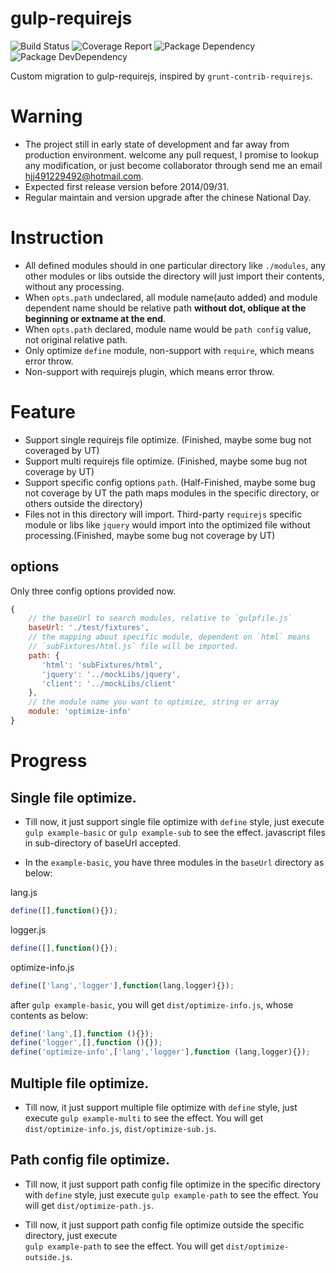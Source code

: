 gulp-requirejs
==============
![Build Status](https://img.shields.io/travis/bornkiller/gulp-requirejs/master.svg?style=flat)
![Coverage Report](http://img.shields.io/coveralls/bornkiller/gulp-requirejs.svg?style=flat)
![Package Dependency](https://david-dm.org/bornkiller/gulp-requirejs.svg?style=flat)
![Package DevDependency](https://david-dm.org/bornkiller/gulp-requirejs/dev-status.svg?style=flat)

Custom migration to gulp-requirejs, inspired by `grunt-contrib-requirejs`. 

# Warning
+ The project still in early state of development and far away from production environment.
  welcome any pull request, I promise to lookup any modification, or just become collaborator through
  send me an email hjj491229492@hotmail.com.
+ Expected first release version before 2014/09/31.
+ Regular maintain and version upgrade after the chinese National Day. 

# Instruction
+ All defined modules should in one particular directory like `./modules`, any other modules or libs
  outside the directory will just import their contents, without any processing.
+ When `opts.path` undeclared, all module name(auto added) and module dependent name should be relative 
  path **without dot, oblique at the beginning or extname at the end**. 
+ When `opts.path` declared, module name would be `path config` value, not original relative path. 
+ Only optimize `define` module, non-support with `require`, which means error throw.
+ Non-support with requirejs plugin, which means error throw.

# Feature
+ Support single requirejs file optimize. (Finished, maybe some bug not coveraged by UT)
+ Support multi requirejs file optimize. (Finished, maybe some bug not coverage by UT)
+ Support specific config options `path`. (Half-Finished, maybe some bug not coverage by UT
  the path maps modules in the specific directory, or others outside the directory)
+ Files not in this directory will import. Third-party `requirejs` specific module or libs like 
  `jquery` would import into the optimized file without processing.(Finished, maybe some bug 
  not coverage by UT)

## options
Only three config options provided now.
```javascript
{
    // the baseUrl to search modules, relative to `gulpfile.js`
    baseUrl: './test/fixtures',
    // the mapping about specific module, dependent on `html` means 
    // `subFixtures/html.js` file will be imported.
    path: {
       'html': 'subFixtures/html',
       'jquery': '../mockLibs/jquery',
       'client': '../mockLibs/client'
    },
    // the module name you want to optimize, string or array
    module: 'optimize-info'
}
```

# Progress
## Single file optimize.
+ Till now, it just support single file optimize with `define` style, just execute `gulp example-basic`
  or `gulp example-sub` to see the effect. javascript files in sub-directory of baseUrl accepted.

+ In the `example-basic`, you have three modules in the `baseUrl` directory as below:

lang.js
```javascript
define([],function(){});
```
logger.js
```javascript
define([],function(){});
```
optimize-info.js
```javascript
define(['lang','logger'],function(lang,logger){});
```

after `gulp example-basic`, you will get `dist/optimize-info.js`, whose contents as below:
```javascript
define('lang',[],function (){});
define('logger',[],function (){});
define('optimize-info',['lang','logger'],function (lang,logger){});
```

## Multiple file optimize.
+ Till now, it just support multiple file optimize with `define` style, just execute `gulp example-multi`
  to see the effect. You will get `dist/optimize-info.js`, `dist/optimize-sub.js`.

## Path config file optimize.
+ Till now, it just support path config file optimize in the specific directory with `define` style, just 
  execute `gulp example-path` to see the effect. You will get `dist/optimize-path.js`.

+ Till now, it just support path config file optimize outside the specific directory, just execute \
  `gulp example-path` to see the effect. You will get `dist/optimize-outside.js`.
